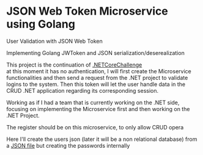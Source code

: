 # JSON Web Token Microservice using Golang

User Validation with JSON Web Token<br>

Implementing Golang JWToken and JSON serialization/deserealization

This project is the continuation of [.NETCoreChallenge](https://github.com/SebastianRaiquenParisi/.NETCoreChallenge)
<br>at this moment it has no authentication, I will first create the Microservice functionalities and then send a request from the .NET project to validate logins to the system. Then this token will let the user handle data in the CRUD .NET application regarding its corresponding session.

Working as if I had a team that is currently working on the .NET side, focusing on implementing the Microservice first and then working on the .NET Project.

The register should be on this microservice, to only allow CRUD opera

Here I'll create the users json (later it will be a non relational database) from a [JSON file](https://reqres.in/api/users) but creating the passwords internally
